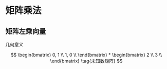# 矩阵乘法

## 矩阵左乘向量

几何意义

$$
 \begin{bmatrix}
 0, 1 \\
 1, 0 \\
 \end{bmatrix}  * \begin{bmatrix}
 2 \\
 3 \\
 \end{bmatrix} \tag{未知数矩阵}
$$ 